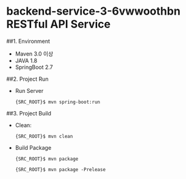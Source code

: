 # backend-service-3-6vwwoothbn RESTful API Service

##1. Environment
- Maven 3.0 이상
- JAVA 1.8
- SpringBoot 2.7

##2. Project Run
- Run Server

    `{SRC_ROOT}$ mvn spring-boot:run`

##3. Project Build
- Clean: 

    `{SRC_ROOT}$ mvn clean`

- Build Package

    `{SRC_ROOT}$ mvn package`
    
    `{SRC_ROOT}$ mvn package -Prelease`
    

